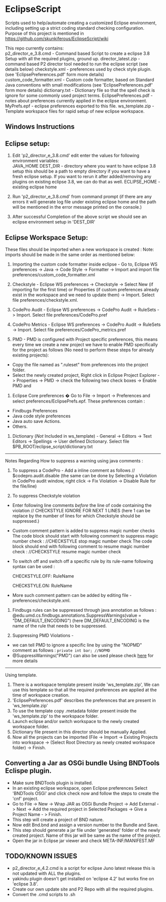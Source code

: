 EclipseScript
=============
Scripts used to help/automate creating a customized Eclipse environment, including setting up a strict coding standard checking configuration. Purpose of this project is mentioned in https://github.com/skunkiferous/EclipseScript/wiki

This repo currently contains:	
	p2_director_e_3.8.cmd - Command based Script to create a eclipse 3.8 Setup with all the required plugins, ground up. 
	director_latest.zip - command based P2 director tool needed to run the eclipse script (see details below)
	checkstyle.xml - preferences used by check style plugin. (see 'EclipsePreferences.pdf' form more details)
	custom_code_formatter.xml - Custom code formatter, based on Standard Java conventions with small modifications (see 'EclipsePreferences.pdf' form more details)
	dictionary.txt - Dictionary file so that the spell check is ignore for some commonly used project terms.
	EclipsePreferences.pdf - notes about preferences currently applied in the eclipse environment.
	MyPrefs.epf - eclipse preferences exported to this file.
	ws_template.zip - Template workspace files for rapid setup of new eclipse workspace.

Windows Instructions
---------------------
Eclipse setup:
--------------
1. Edit 'p2_director_e_3.8.cmd' edit enter the values for following environment variables:	
	JAVA_HOME
	DEST_DIR - directory where you want to have eclipse 3.8 setup this should be a path to empty directory if you want to have a fresh 
	eclipse setup. If you want to rerun it after added/removing any plugins on existing eclipse 3.8, we can do that as well.
	ECLIPSE_HOME - existing eclipse home

3. Run 'p2_director_e_3.8.cmd' from command prompt (if there are any errors it will generate log file under existing eclipse home and the path 
   will be mentioned in the error message printed on the console.)

4. After successful Completion of the above script we should see an eclipse environment setup in 'DEST_DIR'


Eclipse Workspace Setup:
------------------------

These files should be imported when a new workspace is created :
Note: imports should be made in the same order as mentioned below: 

1. Importing the custom code formatter inside eclipse - Go to, Eclipse WS preferences -> Java -> Code Style -> Formatter -> Import and import file preferences/custom_code_formatter.xml  

1. Checkstyle - Eclipse WS preferences -> Checkstyle -> Select New (if importing for the first time) or Properties (if custom preferences already exist in the workspace and we need to update them) -> Import. Select file preferences/checkstyle.xml.

1. CodePro Audit - Eclipse WS preferences -> CodePro Audit -> RuleSets -> Import. Select file preferences/CodePro.pref

1. CodePro Metrics - Eclipse WS preferences -> CodePro Audit -> RuleSets -> Import. Select file preferences/CodePro_metrics.pref

1. PMD - PMD is configured with Project specific preferences, this means every time we create a new project we have to enable PMD specifically for the project as follows (No need to perform these steps for already existing projects):  
 * Copy the file named as ".ruleset" from preferences into the project folder. 
 * Select the newly created project, Right click in Eclipse Project Explorer -> Properties -> PMD -> check the following two check boxes -> Enable PMD and  

1. Eclipse Core preferences � Go to File -> Import -> Preferences and select preferences/EclipsePrefs.epf. These preferences contain :
 * Findbugs Preferences
 * Java code style preferences
 * Java auto save Actions.
 * Others.

1. Dictionary (*Not* Included in ws_template) - General -> Editors -> Text Editors -> Spellings -> User defined Dictionary. Select file $PB_ROOT/eclipse_script/dictionary.txt

-------------------------------

Notes Regarding How to suppress a warning using java comments :

1. To suppress a CodePro - Add a inline comment as follows
 // $codepro.audit.disable <Comma separated Rule Names> (the same can be done by Selecting a Violation in CodePro audit window, right click -> Fix Violation -> Disable Rule <Rule name> for the file/line)

1. To suppress Checkstyle violation 
 * Enter following line comments *before* the line of code containing the violation
   // CHECKSTYLE IGNORE FOR NEXT 1 LINES
   (here 1 can be replace by the number of lines for which Checkstyle should be suppressed.)
 * Custom comment pattern is added to suppress magic number checks 
   The code block should start with following comment to suppress magic number check :
   //CHECKSTYLE stop magic number check
   The code block should end with following comment to resume magic number check :
   //CHECKSTYLE resume magic number check
 * To switch off and switch off a specific rule by its rule-name following syntax can be used :
   
     CHECKSTYLE.OFF: RuleName
   
     CHECKSTYLE.ON: RuleName 
 * More such comment pattern can be added by editing file - preferences/checkstyle.xml.

1. Findbugs rules can be suppressed through java annotation as follows :
   @edu.umd.cs.findbugs.annotations.SuppressWarnings(value = "DM_DEFAULT_ENCODING") 
   (here DM_DEFAULT_ENCODING is the name of the rule that needs to be suppressed.

1. Suppressing PMD Violations - 
  * we can tell PMD to ignore a specific line by using the "NOPMD" comment as follows : 
   `private int bar; //NOPMD`
  * @SuppressWarnings("PMD") can also be used please check [here](http://pmd.sourceforge.net/suppressing.html) for more details 

----------------------------


Using template.
1. There is a workspace template present inside 'ws_template.zip', We can use this template so that all the required preferences are applied at 
   the time of workspace creation.
2. 'EclipsePreferences.pdf' describes the preferences that are present in 'ws_template.zip'
3. To use the template copy .metadata folder present inside the 'ws_template.zip' to the workspace folder.
5. Launch eclipse and/or switch workspace to the newly created workspace folder. 
6. Dictionary file present in this director should be manually Applied.
7. Now all the projects can be imported (File -> Import -> Existing Projects into workspace -> (Select Root Directory as newly created workspace folder) -> Finish.

Converting a Jar as OSGi bundle Using BNDTools Eclispe plugin.
-------------------------------------------------------------
* Make sure BNDTools plugin is installed.
* In an existing eclipse workspace, open Eclipse preferences Select 'BNDTools OSGi' and click check now and follow the steps to create the 'cnf' project.
* Go to File -> New -> Wrap JAR as OSGi Bundle Project -> Add External -> Next -> Add the required project in Selected Packages ->
  Give a Project Name - > Finish.
* This step will create a project of BND nature.
* Now edit Bnd.bnd and assign a version number to the Bundle and Save.
* This step should generate a jar file under 'generated' folder of the newly created project. Name of this jar will be same as the name of the project.
* Open the jar in Eclipse jar viewer and check META-INF/MANIFEST.MF



TODO/KNOWN ISSUES
-----------------
* p2_director_e_4.2.cmd is a script for eclipse Juno latest release this is not updated with ALL the plugins.
* yakindu plugin doesn't get installed on 'eclipse 4.2' but works fine on 'eclipse 3.8'.
* Create our own update site and P2 Repo with all the required plugins.
* Convert the .cmd scripts to .sh 
